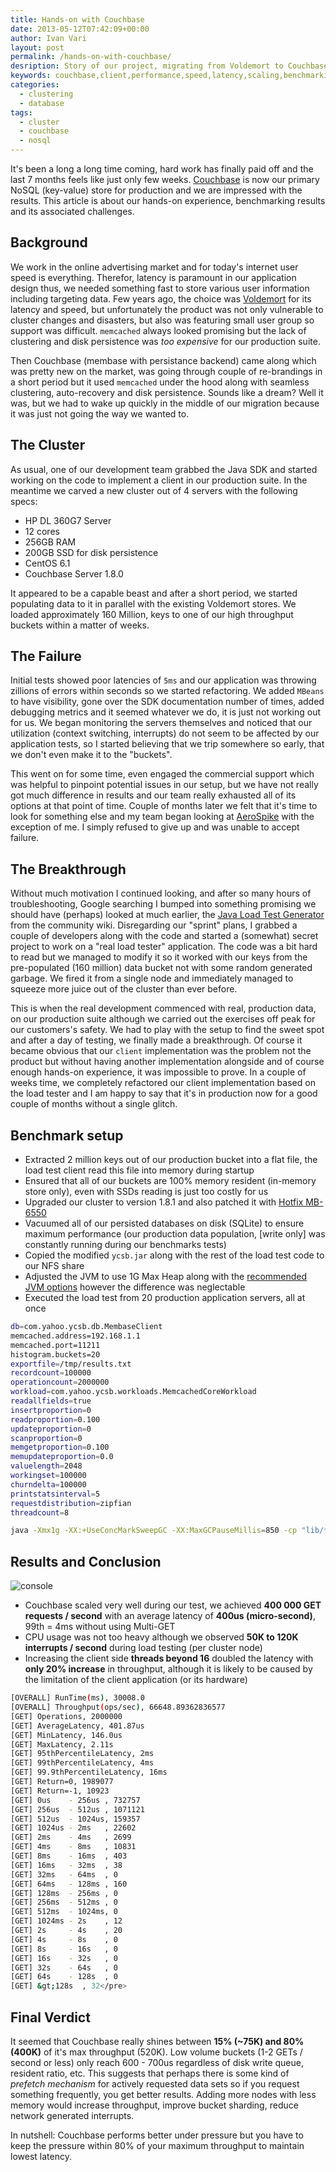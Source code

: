 ```yaml
---
title: Hands-on with Couchbase
date: 2013-05-12T07:42:09+00:00
author: Ivan Vari
layout: post
permalink: /hands-on-with-couchbase/
desription: Story of our project, migrating from Voldemort to Couchbase. Great hands-on experience, real teamwork and the benchmarking results speak for themselves.
keywords: couchbase,client,performance,speed,latency,scaling,benchmarking,scaling,clustering
categories:
  - clustering
  - database
tags:
  - cluster
  - couchbase
  - nosql
---
```

It's been a long a long time coming, hard work has finally paid off and the last 7 months feels like just only few weeks.
<a href="http://www.couchbase.com" target="_blank">Couchbase</a> is now our primary NoSQL (key-value) store for production
and we are impressed with the results. This article is about our hands-on experience, benchmarking results and its associated
challenges.

## Background

We work in the online advertising market and for today's internet user speed is everything. Therefor, latency is paramount in
our application design thus, we needed something fast to store various user information including targeting data.
Few years ago, the choice was <a href="http://www.project-voldemort.com" target="_blank">Voldemort</a> for its latency and
speed, but unfortunately the product was not only vulnerable to cluster changes and disasters, but also was featuring small
user group so support was difficult. `memcached` always looked promising but the lack of clustering and disk persistence was
_too expensive_ for our production suite.

Then Couchbase (membase with persistance backend) came along which was pretty new on the market, was going through couple of
re-brandings in a short period but it used `memcached` under the hood along with seamless clustering, auto-recovery and disk
persistence. Sounds like a dream? Well it was, but we had to wake up quickly in the middle of our migration because it was
just not going the way we wanted to.

<!--more-->

## The Cluster

As usual, one of our development team grabbed the Java SDK and started working on the code to implement a client in our production
suite. In the meantime we carved a new cluster out of 4 servers with the following specs:

  * HP DL 360G7 Server
  * 12 cores
  * 256GB RAM
  * 200GB SSD for disk persistence
  * CentOS 6.1
  * Couchbase Server 1.8.0

It appeared to be a capable beast and after a short period, we started populating data to it in parallel with the existing Voldemort stores.
We loaded approximately 160 Million, keys to one of our high throughput buckets within a matter of weeks.

## The Failure

Initial tests showed poor latencies of `5ms` and our application was throwing zillions of errors within seconds so we started refactoring.
We added `MBeans` to have visibility, gone over the SDK documentation number of times, added debugging metrics and it seemed whatever we do,
it is just not working out for us. We began monitoring the servers themselves and noticed that our utilization (context switching, interrupts)
do not seem to be affected by our application tests, so I started believing that we trip somewhere so early, that we don't even make it to the
"buckets".

This went on for some time, even engaged the commercial support which was helpful to pinpoint potential issues in our setup, but we have not really
got much difference in results and our team really exhausted all of its options at that point of time. Couple of months later we felt that it's time
to look for something else and my team began looking at <a href="http://www.aerospike.com" target="_blank">AeroSpike</a> with the exception of me.
I simply refused to give up and was unable to accept failure.

## The Breakthrough

Without much motivation I continued looking, and after so many hours of troubleshooting, Google searching I bumped into something promising we should
have (perhaps) looked at much earlier, the <a href="http://http://www.couchbase.com/wiki/display/couchbase/Java+Load+Generator" target="_blank">Java Load Test Generator</a>
from the community wiki. Disregarding our "sprint" plans, I grabbed a couple of developers along with the code and started a (somewhat) secret project
to work on a "real load tester" application. The code was a bit hard to read but we managed to modify it so it worked with our keys from the pre-populated
(160 million) data bucket not with some random generated garbage. We fired it from a single node and immediately managed to squeeze more juice out of the
cluster than ever before.

This is when the real development commenced with real, production data, on our production suite although we carried out the exercises off peak for our
customers's safety. We had to play with the setup to find the sweet spot and after a day of testing, we finally made a breakthrough. Of course it became
obvious that our `client` implementation was the problem not the product but without having another implementation alongside and of course enough
hands-on experience, it was impossible to prove. In a couple of weeks time, we completely refactored our client implementation based on the load tester
and I am happy to say that it's in production now for a good couple of months without a single glitch.

## Benchmark setup

  * Extracted 2 million keys out of our production bucket into a flat file, the load test client read this file into memory during startup
  * Ensured that all of our buckets are 100% memory resident (in-memory store only), even with SSDs reading is just too costly for us
  * Upgraded our cluster to version 1.8.1 and also patched it with <a href="http://support.couchbase.com/entries/21374979-TAP-disconnect-causes-memory-leak-in-1-8-x-MB-6550-" target="_blank">Hotfix MB-6550</a>
  * Vacuumed all of our persisted databases on disk (SQLite) to ensure maximum performance (our production data population, [write only]
    was constantly running during our benchmarks tests)
  * Copied the modified `ycsb.jar` along with the rest of the load test code to our NFS share
  * Adjusted the JVM to use 1G Max Heap along with the <a href="http://www.couchbase.com/docs/couchbase-sdk-java-1.0/java-gc-tuning.html" target="_blank">recommended JVM options</a> however the difference was neglectable
  * Executed the load test from 20 production application servers, all at once

``` bash Test configuration:
db=com.yahoo.ycsb.db.MembaseClient
memcached.address=192.168.1.1
memcached.port=11211
histogram.buckets=20
exportfile=/tmp/results.txt
recordcount=100000
operationcount=2000000
workload=com.yahoo.ycsb.workloads.MemcachedCoreWorkload
readallfields=true
insertproportion=0
readproportion=0.100
updateproportion=0
scanproportion=0
memgetproportion=0.100
memupdateproportion=0.0
valuelength=2048
workingset=100000
churndelta=100000
printstatsinterval=5
requestdistribution=zipfian
threadcount=8
```

``` bash JVM tuning:
java -Xmx1g -XX:+UseConcMarkSweepGC -XX:MaxGCPauseMillis=850 -cp "lib/*:build/*" com.yahoo.ycsb.LoadGenerator -t -P loadtest.cfg
```

## Results and Conclusion

  <img src="/images/2013-05/388BBE55-372F-4C56-86C8-61334B06579A.png" alt="console" />

  * Couchbase scaled very well during our test, we achieved **400 000 GET requests / second** with an average latency of **400us (micro-second)**, 99th = 4ms
    without using Multi-GET
  * CPU usage was not too heavy although we observed **50K to 120K interrupts / second** during load testing (per cluster node)
  * Increasing the client side **threads beyond 16** doubled the latency with **only 20% increase** in throughput, although it is likely to be caused by the
    limitation of the client application (or its hardware)

``` bash Results:
[OVERALL] RunTime(ms), 30008.0
[OVERALL] Throughput(ops/sec), 66648.89362836577
[GET] Operations, 2000000
[GET] AverageLatency, 401.87us
[GET] MinLatency, 146.0us
[GET] MaxLatency, 2.11s
[GET] 95thPercentileLatency, 2ms   
[GET] 99thPercentileLatency, 4ms   
[GET] 99.9thPercentileLatency, 16ms  
[GET] Return=0, 1989077
[GET] Return=-1, 10923
[GET] 0us    - 256us , 732757
[GET] 256us  - 512us , 1071121
[GET] 512us  - 1024us, 159357
[GET] 1024us - 2ms   , 22602
[GET] 2ms    - 4ms   , 2699
[GET] 4ms    - 8ms   , 10831
[GET] 8ms    - 16ms  , 403
[GET] 16ms   - 32ms  , 38
[GET] 32ms   - 64ms  , 0
[GET] 64ms   - 128ms , 160
[GET] 128ms  - 256ms , 0
[GET] 256ms  - 512ms , 0
[GET] 512ms  - 1024ms, 0
[GET] 1024ms - 2s    , 12
[GET] 2s     - 4s    , 20
[GET] 4s     - 8s    , 0
[GET] 8s     - 16s   , 0
[GET] 16s    - 32s   , 0
[GET] 32s    - 64s   , 0
[GET] 64s    - 128s  , 0
[GET] &gt;128s  , 32</pre>
```

## Final Verdict

It seemed that Couchbase really shines between **15% (~75K) and 80% (400K)** of it's max throughput (520K). Low volume buckets (1-2 GETs / second or less)
only reach 600 - 700us regardless of disk write queue, resident ratio, etc. This suggests that perhaps there is some kind of _prefetch mechanism_ for
actively requested data sets so if you request something frequently, you get better results. Adding more nodes with less memory would increase throughput,
improve bucket sharding, reduce network generated interrupts.

In nutshell: Couchbase performs better under pressure but you have to keep the pressure within 80% of your maximum throughput to maintain lowest latency.

